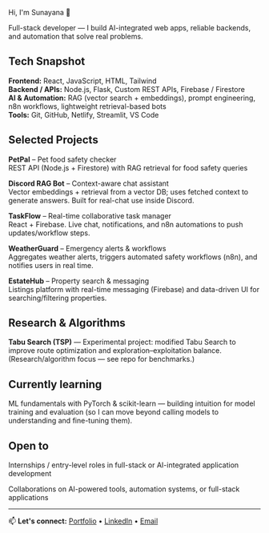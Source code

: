 Hi, I'm Sunayana 👋

Full-stack developer — I build AI-integrated web apps, reliable backends, and automation that solve real problems.

## **Tech Snapshot**
**Frontend:** React, JavaScript, HTML, Tailwind  
**Backend / APIs:** Node.js, Flask, Custom REST APIs, Firebase / Firestore  
**AI & Automation:** RAG (vector search + embeddings), prompt engineering, n8n workflows, lightweight retrieval-based bots  
**Tools:** Git, GitHub, Netlify, Streamlit, VS Code

## **Selected Projects**
**PetPal** – Pet food safety checker  
REST API (Node.js + Firestore) with RAG retrieval for food safety queries

**Discord RAG Bot** – Context-aware chat assistant  
Vector embeddings + retrieval from a vector DB; uses fetched context to generate answers. Built for real-chat use inside Discord.

**TaskFlow** – Real-time collaborative task manager  
React + Firebase. Live chat, notifications, and n8n automations to push updates/workflow steps.

**WeatherGuard** – Emergency alerts & workflows  
Aggregates weather alerts, triggers automated safety workflows (n8n), and notifies users in real time.

**EstateHub** – Property search & messaging  
Listings platform with real-time messaging (Firebase) and data-driven UI for searching/filtering properties.

## **Research & Algorithms**
**Tabu Search (TSP)** — Experimental project: modified Tabu Search to improve route optimization and exploration–exploitation balance. (Research/algorithm focus — see repo for benchmarks.)

## **Currently learning**
ML fundamentals with PyTorch & scikit-learn — building intuition for model training and evaluation (so I can move beyond calling models to understanding and fine-tuning them).

## **Open to**
Internships / entry-level roles in full-stack or AI-integrated application development

Collaborations on AI-powered tools, automation systems, or full-stack applications

---

📫 **Let's connect:** [Portfolio](https://sunayana-portfolio-zeta.vercel.app/) • [LinkedIn](https://www.linkedin.com/in/sunayana-yakkala-99145a280/) • [Email](mailto:yakkalasunayana1605@gmail.com)